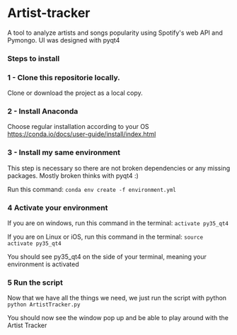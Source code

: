 # Artist-tracker
A tool to analyze artists and songs popularity using Spotify's web API and Pymongo. UI was designed with pyqt4


### Steps to install
### 1 - Clone this repositorie locally.
  Clone or download the project as a local copy.
  
### 2 - Install Anaconda
Choose regular installation according to your OS
https://conda.io/docs/user-guide/install/index.html

### 3 - Install my same environment
This step is necessary so there are not broken dependencies or any missing packages. Mostly broken thinks with pyqt4 :)

Run this command:
`conda env create -f environment.yml`

### 4 Activate your environment

If you are on windows, run this command in the terminal:
`activate py35_qt4`

If you are on Linux or iOS, run this command in the terminal:
`source activate py35_qt4`

You should see py35_qt4 on the side of your terminal, meaning your environment is activated

### 5 Run the script
Now that we have all the things we need, we just run the script with python
`python ArtistTracker.py`

You should now see the window pop up and be able to play around with the Artist Tracker
